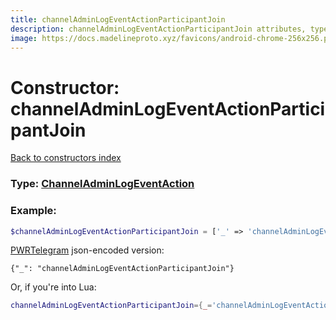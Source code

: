```yaml
---
title: channelAdminLogEventActionParticipantJoin
description: channelAdminLogEventActionParticipantJoin attributes, type and example
image: https://docs.madelineproto.xyz/favicons/android-chrome-256x256.png
---
```

# Constructor: channelAdminLogEventActionParticipantJoin  
[Back to constructors index](index.md)






### Type: [ChannelAdminLogEventAction](../types/ChannelAdminLogEventAction.md)


### Example:

```php
$channelAdminLogEventActionParticipantJoin = ['_' => 'channelAdminLogEventActionParticipantJoin'];
```  

[PWRTelegram](https://pwrtelegram.xyz) json-encoded version:

```
{"_": "channelAdminLogEventActionParticipantJoin"}
```


Or, if you're into Lua:

```lua
channelAdminLogEventActionParticipantJoin={_='channelAdminLogEventActionParticipantJoin'}

```


